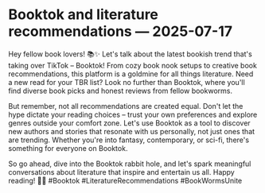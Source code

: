 # Booktok and literature recommendations — 2025-07-17

Hey fellow book lovers! 📚✨ Let's talk about the latest bookish trend that's taking over TikTok – Booktok! From cozy book nook setups to creative book recommendations, this platform is a goldmine for all things literature. Need a new read for your TBR list? Look no further than Booktok, where you'll find diverse book picks and honest reviews from fellow bookworms.

But remember, not all recommendations are created equal. Don't let the hype dictate your reading choices – trust your own preferences and explore genres outside your comfort zone. Let's use Booktok as a tool to discover new authors and stories that resonate with us personally, not just ones that are trending. Whether you're into fantasy, contemporary, or sci-fi, there's something for everyone on Booktok.

So go ahead, dive into the Booktok rabbit hole, and let's spark meaningful conversations about literature that inspire and entertain us all. Happy reading! 🌟📖 #Booktok #LiteratureRecommendations #BookWormsUnite